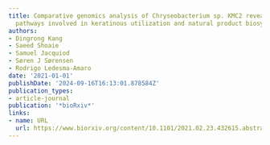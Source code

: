 ```yaml
---
title: Comparative genomics analysis of Chryseobacterium sp. KMC2 reveals metabolic
  pathways involved in keratinous utilization and natural product biosynthesis
authors:
- Dingrong Kang
- Saeed Shoaie
- Samuel Jacquiod
- Søren J Sørensen
- Rodrigo Ledesma-Amaro
date: '2021-01-01'
publishDate: '2024-09-16T16:13:01.878584Z'
publication_types:
- article-journal
publication: '*bioRxiv*'
links:
- name: URL
  url: https://www.biorxiv.org/content/10.1101/2021.02.23.432615.abstract
---
```

